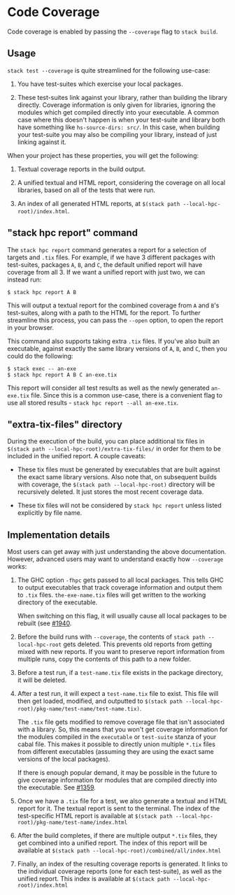 # Code Coverage

Code coverage is enabled by passing the `--coverage` flag to `stack build`.

## Usage

`stack test --coverage` is quite streamlined for the following use-case:

1. You have test-suites which exercise your local packages.

2. These test-suites link against your library, rather than building the library
   directly. Coverage information is only given for libraries, ignoring the
   modules which get compiled directly into your executable. A common case where
   this doesn't happen is when your test-suite and library both have something
   like `hs-source-dirs: src/`. In this case, when building your test-suite you
   may also be compiling your library, instead of just linking against it.

When your project has these properties, you will get the following:

1) Textual coverage reports in the build output.

2) A unified textual and HTML report, considering the coverage on all local
  libraries, based on all of the tests that were run.

3) An index of all generated HTML reports, at
  `$(stack path --local-hpc-root)/index.html`.

## "stack hpc report" command

The `stack hpc report` command generates a report for a selection of targets and
`.tix` files.  For example, if we have 3 different packages with test-suites,
packages `A`, `B`, and `C`, the default unified report will have coverage from
all 3.  If we want a unified report with just two, we can instead run:

```
$ stack hpc report A B
```

This will output a textual report for the combined coverage from `A` and `B`'s
test-suites, along with a path to the HTML for the report.  To further
streamline this process, you can pass the `--open` option, to open the report in
your browser.

This command also supports taking extra `.tix` files.  If you've also built an
executable, against exactly the same library versions of `A`, `B`, and `C`, then
you could do the following:

```
$ stack exec -- an-exe
$ stack hpc report A B C an-exe.tix
```

This report will consider all test results as well as the newly generated
`an-exe.tix` file.  Since this is a common use-case, there is a convenient flag
to use all stored results - `stack hpc report --all an-exe.tix`.

## "extra-tix-files" directory

During the execution of the build, you can place additional tix files in
`$(stack path --local-hpc-root)/extra-tix-files/` in order for them to be
included in the unified report. A couple caveats:

* These tix files must be generated by executables that are built against the
exact same library versions. Also note that, on subsequent builds with coverage,
the `$(stack path --local-hpc-root)` directory will be recursively deleted. It
just stores the most recent coverage data.

* These tix files will not be considered by `stack hpc report` unless listed
explicitly by file name.

## Implementation details

Most users can get away with just understanding the above documentation.
However, advanced users may want to understand exactly how `--coverage` works:

1. The GHC option `-fhpc` gets passed to all local packages.  This tells GHC to
   output executables that track coverage information and output them to `.tix`
   files. `the-exe-name.tix` files will get written to the working directory of
   the executable.

   When switching on this flag, it will usually cause all local packages to be
   rebuilt (see [#1940](https://github.com/commercialhaskell/stack/issues/1940).

2. Before the build runs with `--coverage`, the contents of `stack path --local-hpc-root`
   gets deleted. This prevents old reports from getting mixed
   with new reports. If you want to preserve report information from multiple
   runs, copy the contents of this path to a new folder.

3. Before a test run, if a `test-name.tix` file exists in the package directory,
   it will be deleted.

4. After a test run, it will expect a `test-name.tix` file to exist. This file
   will then get loaded, modified, and outputted to
   `$(stack path --local-hpc-root)/pkg-name/test-name/test-name.tix)`.

   The `.tix` file gets modified to remove coverage file that isn't associated
   with a library. So, this means that you won't get coverage information for
   the modules compiled in the `executable` or `test-suite` stanza of your cabal
   file. This makes it possible to directly union multiple `*.tix` files from
   different executables (assuming they are using the exact same versions of the
   local packages).

   If there is enough popular demand, it may be possible in the future to give
   coverage information for modules that are compiled directly into the
   executable. See
   [#1359](https://github.com/commercialhaskell/stack/issues/1359).

5. Once we have a `.tix` file for a test, we also generate a textual and HTML
   report for it. The textual report is sent to the terminal. The index of the
   test-specific HTML report is available at
   `$(stack path --local-hpc-root)/pkg-name/test-name/index.html`

6. After the build completes, if there are multiple output `*.tix` files, they
   get combined into a unified report. The index of this report will be
   available at `$(stack path --local-hpc-root)/combined/all/index.html`

7. Finally, an index of the resulting coverage reports is generated. It links to
   the individual coverage reports (one for each test-suite), as well as the
   unified report. This index is available at `$(stack path --local-hpc-root)/index.html`
